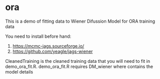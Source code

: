 # ora

This is a demo of fitting data to Wiener Difussion Model for ORA training data

You need to install before hand:

1. https://mcmc-jags.sourceforge.io/
2. https://github.com/yeagle/jags-wiener

CleanedTraining is the cleaned training data that you will need to fit in demo_ora_fit.R. 
demo_ora_fit.R requires DM_wiener where contains the model details
